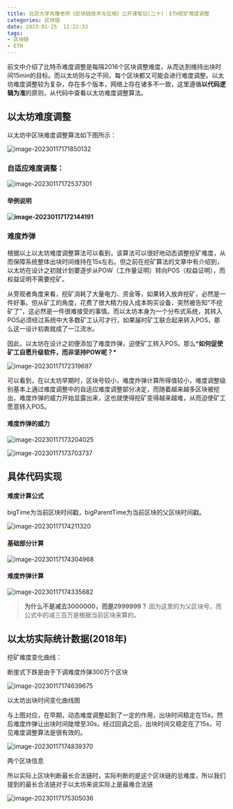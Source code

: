 ```yaml
---
title: 北京大学肖臻老师《区块链技术与应用》公开课笔记(二十)：ETH挖矿难度调整
categories: 区块链
date: 2023-01-25  11:22:33
tags: 
- 区块链
- ETH
---
```


前文中介绍了比特币难度调整是每隔2016个区块调整难度，从而达到维持出块时间15min的目标。而以太坊则与之不同，每个区块都又可能会进行难度调整。以太坊难度调整较为复杂，存在多个版本，网络上存在诸多不一致，这里遵循**以代码逻辑为准**的原则，从代码中查看以太坊难度调整算法。

## 以太坊难度调整

以太坊中区块难度调整算法如下图所示：

![image-20230117171850132](https://hanser373.oss-cn-beijing.aliyuncs.com/img/202301171718247.png)

### 自适应难度调整：

![image-20230117172537301](https://hanser373.oss-cn-beijing.aliyuncs.com/img/202301171725402.png)

#### 举例说明

#### ![image-20230117172144191](https://hanser373.oss-cn-beijing.aliyuncs.com/img/202301171721309.png)

### 难度炸弹

根据以上以太坊难度调整算法可以看到，该算法可以很好地动态调整挖矿难度，从而保障系统整体出块时间维持在15s左右。但之前在挖矿算法的文章中有介绍到，以太坊在设计之初就计划要逐步从POW（工作量证明）转向POS（权益证明），而权益证明不需要挖矿。

从旁观者角度来看，挖矿消耗了大量电力、资金等，如果转入放弃挖矿，必然是一件好事。但从矿工的角度，花费了很大精力投入成本购买设备，突然被告知“不挖矿了”，这必然是一件很难接受的事情。而以太坊本身为一个分布式系统，其转入POS必须经过系统中大多数矿工认可才行，如果届时矿工联合起来转入POS，那么这一设计初衷就成了一江流水。

因此，以太坊在设计之初便添加了难度炸弹，迫使矿工转入POS。那么***如何促使矿工自愿升级软件，而非坚持POW呢？\***

![image-20230117172319697](https://hanser373.oss-cn-beijing.aliyuncs.com/img/202301171723829.png)

可以看到，在以太坊早期时，区块号较小，难度炸弹计算所得值较小，难度调整级别基本上通过难度调整中的自适应难度调整部分决定，而随着越来越多区块被挖出，难度炸弹的威力开始显露出来，这也就使得挖矿变得越来越难，从而迫使矿工愿意转入POS。

#### 难度炸弹的威力

![image-20230117173204025](https://hanser373.oss-cn-beijing.aliyuncs.com/img/202301171732118.png)

![image-20230117173703737](https://hanser373.oss-cn-beijing.aliyuncs.com/img/202301171737858.png)

## 具体代码实现

#### 难度计算公式

bigTime为当前区块时间戳，bigParentTime为当前区块的父区块时间戳。

![image-20230117174211320](https://hanser373.oss-cn-beijing.aliyuncs.com/img/202301171742444.png)

#### 基础部分计算

![image-20230117174304968](https://hanser373.oss-cn-beijing.aliyuncs.com/img/202301171743106.png)

#### 难度炸弹计算

![image-20230117174335682](https://hanser373.oss-cn-beijing.aliyuncs.com/img/202301171743814.png)

> **为什么不是减去3000000，而是2999999？**
> 因为这里的为父区块号，而公式中的减三百万是根据当前区块来算的。

## 以太坊实际统计数据(2018年)

挖矿难度变化曲线：

断崖式下跌是由于下调难度炸弹300万个区块

![image-20230117174639675](https://hanser373.oss-cn-beijing.aliyuncs.com/img/202301171746793.png)

以太坊出块时间变化曲线图

与上图对应，在早期，动态难度调整起到了一定的作用，出块时间稳定在15s，然后难度炸弹让出块时间陡增至30s，经过回调之后，出块时间又稳定在了15s，可见难度调整算法是很有效的。

![image-20230117174839370](https://hanser373.oss-cn-beijing.aliyuncs.com/img/202301171748512.png)

两个区块信息

所以实际上区块判断最长合法链时，实际判断的是这个区块链的总难度，所以我们提到的最长合法链对于以太坊来说实际上是最难合法链

![image-20230117175305036](https://hanser373.oss-cn-beijing.aliyuncs.com/img/202301171753200.png)
